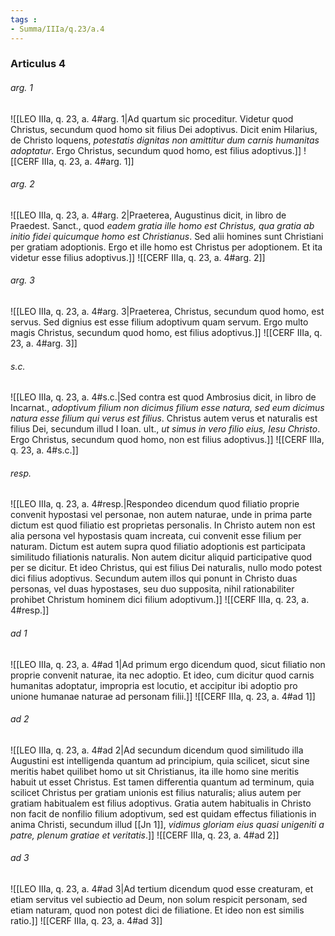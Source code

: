 ```yaml
---
tags : 
- Summa/IIIa/q.23/a.4
---
```


### Articulus 4

###### arg. 1
![[LEO IIIa, q. 23, a. 4#arg. 1|Ad quartum sic proceditur. Videtur quod Christus, secundum quod homo sit filius Dei adoptivus. Dicit enim Hilarius, de Christo loquens, *potestatis dignitas non amittitur dum carnis humanitas adoptatur*. Ergo Christus, secundum quod homo, est filius adoptivus.]]
![[CERF IIIa, q. 23, a. 4#arg. 1]]

###### arg. 2
![[LEO IIIa, q. 23, a. 4#arg. 2|Praeterea, Augustinus dicit, in libro de Praedest. Sanct., quod *eadem gratia ille homo est Christus, qua gratia ab initio fidei quicumque homo est Christianus*. Sed alii homines sunt Christiani per gratiam adoptionis. Ergo et ille homo est Christus per adoptionem. Et ita videtur esse filius adoptivus.]]
![[CERF IIIa, q. 23, a. 4#arg. 2]]

###### arg. 3
![[LEO IIIa, q. 23, a. 4#arg. 3|Praeterea, Christus, secundum quod homo, est servus. Sed dignius est esse filium adoptivum quam servum. Ergo multo magis Christus, secundum quod homo, est filius adoptivus.]]
![[CERF IIIa, q. 23, a. 4#arg. 3]]

###### s.c.
![[LEO IIIa, q. 23, a. 4#s.c.|Sed contra est quod Ambrosius dicit, in libro de Incarnat., *adoptivum filium non dicimus filium esse natura, sed eum dicimus natura esse filium qui verus est filius*. Christus autem verus et naturalis est filius Dei, secundum illud I Ioan. ult., *ut simus in vero filio eius, Iesu Christo*. Ergo Christus, secundum quod homo, non est filius adoptivus.]]
![[CERF IIIa, q. 23, a. 4#s.c.]]

###### resp.
![[LEO IIIa, q. 23, a. 4#resp.|Respondeo dicendum quod filiatio proprie convenit hypostasi vel personae, non autem naturae, unde in prima parte dictum est quod filiatio est proprietas personalis. In Christo autem non est alia persona vel hypostasis quam increata, cui convenit esse filium per naturam. Dictum est autem supra quod filiatio adoptionis est participata similitudo filiationis naturalis. Non autem dicitur aliquid participative quod per se dicitur. Et ideo Christus, qui est filius Dei naturalis, nullo modo potest dici filius adoptivus. Secundum autem illos qui ponunt in Christo duas personas, vel duas hypostases, seu duo supposita, nihil rationabiliter prohibet Christum hominem dici filium adoptivum.]]
![[CERF IIIa, q. 23, a. 4#resp.]]

###### ad 1
![[LEO IIIa, q. 23, a. 4#ad 1|Ad primum ergo dicendum quod, sicut filiatio non proprie convenit naturae, ita nec adoptio. Et ideo, cum dicitur quod carnis humanitas adoptatur, impropria est locutio, et accipitur ibi adoptio pro unione humanae naturae ad personam filii.]]
![[CERF IIIa, q. 23, a. 4#ad 1]]

###### ad 2
![[LEO IIIa, q. 23, a. 4#ad 2|Ad secundum dicendum quod similitudo illa Augustini est intelligenda quantum ad principium, quia scilicet, sicut sine meritis habet quilibet homo ut sit Christianus, ita ille homo sine meritis habuit ut esset Christus. Est tamen differentia quantum ad terminum, quia scilicet Christus per gratiam unionis est filius naturalis; alius autem per gratiam habitualem est filius adoptivus. Gratia autem habitualis in Christo non facit de nonfilio filium adoptivum, sed est quidam effectus filiationis in anima Christi, secundum illud [[Jn 1]], *vidimus gloriam eius quasi unigeniti a patre, plenum gratiae et veritatis*.]]
![[CERF IIIa, q. 23, a. 4#ad 2]]

###### ad 3
![[LEO IIIa, q. 23, a. 4#ad 3|Ad tertium dicendum quod esse creaturam, et etiam servitus vel subiectio ad Deum, non solum respicit personam, sed etiam naturam, quod non potest dici de filiatione. Et ideo non est similis ratio.]]
![[CERF IIIa, q. 23, a. 4#ad 3]]

